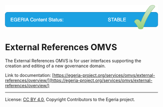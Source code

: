 <!-- SPDX-License-Identifier: CC-BY-4.0 -->
<!-- Copyright Contributors to the Egeria project. -->

![Stable](../../../images/egeria-content-status-released.png#pagewidth)

# External References OMVS 

The External References OMVS is for user interfaces supporting the creation and editing of a new governance domain.

Link to documentation: [https://egeria-project.org/services/omvs/external-references/overview/](https://egeria-project.org/services/omvs/external-references/overview/)

----
License: [CC BY 4.0](https://creativecommons.org/licenses/by/4.0/),
Copyright Contributors to the Egeria project.